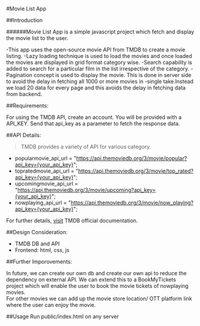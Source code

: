 #Movie List App

##Introduction

######Movie List App is a simple javascript project which fetch and display the movie list to the user.

-This app uses the open-source movie API from TMDB to create a movie listing.
-Lazy loading technique is used to load the movies and once loaded the movies are displayed in grid format category wise.
-Search capability is added to search for a particular film in the list irrespective of the category.
-Pagination concept is used to display the movie. This is done in server side to avoid the delay in fetching all 1000 or more movies in -single take.Instead we load 20  data for every page and this avoids the delay in fetching data from backend.


##Requirements:

For using the TMDB API, create an account. You will be provided with a API_KEY. Send that api_key as a parameter to fetch the response data.

##API Details: 

> TMDB provides a variety of API for various category. 
- popularmovie_api_url =  "https://api.themoviedb.org/3/movie/popular?api_key={your_api_key}";
- topratedmovie_api_url =  "https://api.themoviedb.org/3/movie/top_rated?api_key={your_api_key}";
- upcomingmovie_api_url =  "https://api.themoviedb.org/3/movie/upcoming?api_key={your_api_key}";
- nowplaying_api_url =  "https://api.themoviedb.org/3/movie/now_playing?api_key={your_api_key}";

For further details, [visit](https://developers.themoviedb.org/3/getting-started/)  TMDB official documentation.

##Design Consideration:

- TMDB DB and API
- Frontend: html, css, js

##Further Imporovements:

In future, we can create our own db and create our own api to reduce the dependency on external API. We can extend this to a BookMyTickets project which will enable the user to book the movie tickets of nowplaying movies.  
For other movies we can add up the movie store location/ OTT platform link where the user can enjoy the movie.


##Usage
Run public/index.html on any server